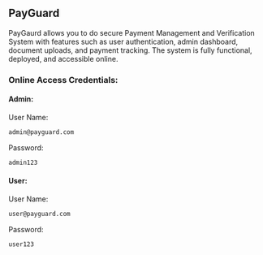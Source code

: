 ## PayGuard

PayGaurd allows you to do secure Payment Management and Verification System with features such as user authentication, admin dashboard, document uploads, and payment tracking. The system is fully functional, deployed, and accessible online.

### Online Access Credentials:

#### Admin:

User Name:

```bash
admin@payguard.com
```

Password:

```bash
admin123
```

#### User:

User Name:

```bash
user@payguard.com
```

Password:

```bash
user123
```
